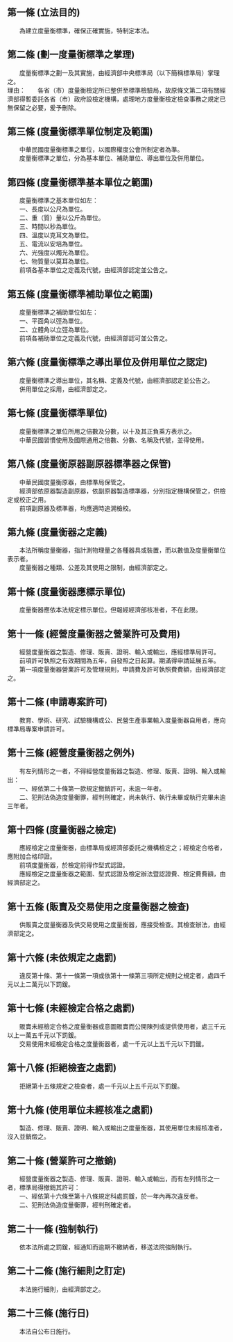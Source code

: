 第一條 (立法目的)
-----------------
　　為建立度量衡標準，確保正確實施，特制定本法。  


第二條 (劃一度量衡標準之掌理)
-----------------------------
　　度量衡標準之劃一及其實施，由經濟部中央標準局（以下簡稱標準局）掌理之。  
理由：　　各省（市）度量衡檢定所已整併至標準檢驗局，故原條文第二項有關經濟部得暫委託各省（市）政府設檢定機構，處理地方度量衡檢定檢查事務之規定已無保留之必要，爰予刪除。

第三條 (度量衡標準單位制定及範圍)
---------------------------------
　　中華民國度量衡標準之單位，以國際權度公會所制定者為準。  
　　度量衡標準之單位，分為基本單位、補助單位、導出單位及併用單位。  


第四條 (度量衡標準基本單位之範圍)
---------------------------------
　　度量衡標準之基本單位如左：  
　　一、長度以公尺為單位。  
　　二、重（質）量以公斤為單位。  
　　三、時間以秒為單位。  
　　四、溫度以克耳文為單位。  
　　五、電流以安培為單位。  
　　六、光強度以燭光為單位。  
　　七、物質量以莫耳為單位。  
　　前項各基本單位之定義及代號，由經濟部認定並公告之。  


第五條 (度量衡標準補助單位之範圍)
---------------------------------
　　度量衡標準之補助單位如左：  
　　一、平面角以弳為單位。  
　　二、立體角以立弳為單位。  
　　前項各補助單位之定義及代號，由經濟部認可並公告之。  


第六條 (度量衡標準之導出單位及併用單位之認定)
---------------------------------------------
　　度量衡標準之導出單位，其名稱、定義及代號，由經濟部認定並公告之。  
　　併用單位之採用，由經濟部定之。  


第七條 (度量衡標準單位)
-----------------------
　　度量衡標準之單位所用之倍數及分數，以十及其正負乘方表示之。  
　　中華民國習慣使用及國際通用之倍數、分數、名稱及代號，並得使用。  


第八條 (度量衡原器副原器標準器之保管)
-------------------------------------
　　中華民國度量衡原器，由標準局保管之。  
　　經濟部依原器製造副原器，依副原器製造標準器，分別指定機構保管之，供檢定或校正之用。  
　　前項副原器及標準器，均應適時追溯檢校。  


第九條 (度量衡器之定義)
-----------------------
　　本法所稱度量衡器，指計測物理量之各種器具或裝置，而以數值及度量衡單位表示者。  
　　度量衡器之種類、公差及其使用之限制，由經濟部定之。  


第十條 (度量衡器應標示單位)
---------------------------
　　度量衡器應依本法規定標示單位。但報經經濟部核准者，不在此限。  


第十一條 (經營度量衡器之營業許可及費用)
---------------------------------------
　　經營度量衡器之製造、修理、販賣、證明、輸入或輸出，應經標準局許可。  
　　前項許可執照之有效期間為五年，自發照之日起算。期滿得申請延展五年。  
　　第一項度量衡器營業許可及管理規則，申請費及許可執照費費額，由經濟部定之。  


第十二條 (申請專案許可)
-----------------------
　　教育、學術、研究、試驗機構或公、民營生產事業輸入度量衡器自用者，應向標準局專案申請許可。  


第十三條 (經營度量衡器之例外)
-----------------------------
　　有左列情形之一者，不得經營度量衡器之製造、修理、販賣、證明、輸入或輸出：  
　　一、經依第二十條第一款規定撤銷許可，未逾一年者。  
　　二、犯刑法偽造度量衡罪，經判刑確定，尚未執行、執行未畢或執行完畢未逾三年者。  


第十四條 (度量衡器之檢定)
-------------------------
　　應經檢定之度量衡器，由標準局或經濟部委託之機構檢定之；經檢定合格者，應附加合格印證。  
　　前項度量衡器，於檢定前得作型式認證。  
　　應經檢定之度量衡器之範圍、型式認證及檢定辦法暨認證費、檢定費費額，由經濟部定之。  


第十五條 (販賣及交易使用之度量衡器之檢查)
-----------------------------------------
　　供販賣之度量衡器及供交易使用之度量衡器，應接受檢查。其檢查辦法，由經濟部定之。  


第十六條 (未依規定之處罰)
-------------------------
　　違反第十條、第十一條第一項或依第十一條第三項所定規則之規定者，處四千元以上二萬元以下罰鍰。  


第十七條 (未經檢定合格之處罰)
-----------------------------
　　販賣未經檢定合格之度量衡器或意圖販賣而公開陳列或提供使用者，處三千元以上一萬五千元以下罰鍰。  
　　交易使用未經檢定合格之度量衡器者，處一千元以上五千元以下罰鍰。  


第十八條 (拒絕檢查之處罰)
-------------------------
　　拒絕第十五條規定之檢查者，處一千元以上五千元以下罰鍰。  


第十九條 (使用單位未經核准之處罰)
---------------------------------
　　製造、修理、販賣、證明、輸入或輸出之度量衡器，其使用單位未經核准者，沒入並銷燬之。  


第二十條 (營業許可之撤銷)
-------------------------
　　經營度量衡器之製造、修理、販賣、證明、輸入或輸出，而有左列情形之一者，標準局得撤銷其許可：  
　　一、經依第十六條至第十八條規定科處罰鍰，於一年內再次違反者。  
　　二、犯刑法偽造度量衡罪，經判刑確定者。  


第二十一條 (強制執行)
---------------------
　　依本法所處之罰鍰，經通知而逾期不繳納者，移送法院強制執行。  


第二十二條 (施行細則之訂定)
---------------------------
　　本法施行細則，由經濟部定之。  


第二十三條 (施行日)
-------------------
　　本法自公布日施行。